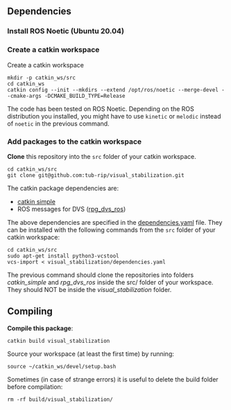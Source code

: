 ## Dependencies

### Install ROS Noetic (Ubuntu 20.04)

### Create a catkin workspace

Create a catkin workspace

	mkdir -p catkin_ws/src
	cd catkin_ws
	catkin config --init --mkdirs --extend /opt/ros/noetic --merge-devel --cmake-args -DCMAKE_BUILD_TYPE=Release

The code has been tested on ROS Noetic. Depending on the ROS distribution you installed, you might have to use `kinetic` or `melodic` instead of `noetic` in the previous command.

### Add packages to the catkin workspace

**Clone** this repository into the `src` folder of your catkin workspace.

	cd catkin_ws/src
	git clone git@github.com:tub-rip/visual_stabilization.git

The catkin package dependencies are:
- [catkin simple](https://github.com/catkin/catkin_simple)
- ROS messages for DVS ([rpg_dvs_ros](https://github.com/uzh-rpg/rpg_dvs_ros))

The above dependencies are specified in the [dependencies.yaml](dependencies.yaml) file. They can be installed with the following commands from the `src` folder of your catkin workspace:

	cd catkin_ws/src
	sudo apt-get install python3-vcstool
	vcs-import < visual_stabilization/dependencies.yaml

The previous command should clone the repositories into folders *catkin_simple* and *rpg_dvs_ros* inside the src/ folder of your workspace. They should NOT be inside the *visual_stabilization* folder.

## Compiling

**Compile this package**:

	catkin build visual_stabilization
	
Source your workspace (at least the first time) by running:

	source ~/catkin_ws/devel/setup.bash

Sometimes (in case of strange errors) it is useful to delete the build folder before compilation:

	rm -rf build/visual_stabilization/

